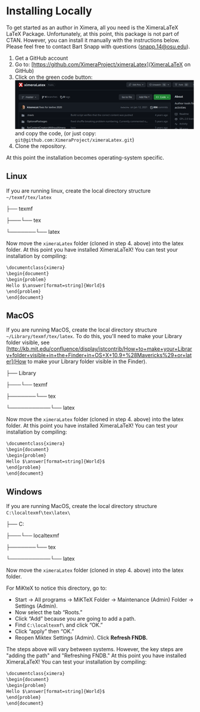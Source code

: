 # Installing Locally

To get started as an author in Ximera, all you need is the XimeraLaTeX
LaTeX Package. Unfortunately, at this point, this package is not part
of CTAN. However, you can install it manually with the instructions
below. Please feel free to contact Bart Snapp with questions
(snapp.14@osu.edu).

1. Get a GitHub account
2. Go to: [https://github.com/XimeraProject/ximeraLatex](XimeraLaTeX on GitHub)
3. Click on the green code button: ![Click on the green code button.](https://github.com/XimeraProject/.github/blob/main/profile/codeButton.png "Click on the green code button.") and copy the code, (or just copy: `git@github.com:XimeraProject/ximeraLatex.git`)
4. Clone the repository. 

At this point the installation becomes operating-system specific.

## Linux

If you are running linux, create the local directory structure `~/texmf/tex/latex`

├── texmf

├───└── tex

└───────└── latex

Now move the `ximeraLatex` folder (cloned in step 4. above) into the latex folder. At this point you have installed XimeraLaTeX! You can test your installation by compiling:
```
\documentclass{ximera}
\begin{document}
\begin{problem}
Hello $\answer[format=string]{World}$
\end{problem}
\end{document}
```

## MacOS

If you are running MacOS, create the local directory structure `~/Library/texmf/tex/latex`. To do this, you'll need to make your Library folder visible, see [http://kb.mit.edu/confluence/display/istcontrib/How+to+make+your+Library+folder+visible+in+the+Finder+in+OS+X+10.9+%28Mavericks%29+or+later](How to make your Library folder visible in the Finder).

├── Library

├───└── texmf

├───────└── tex

└───────────└── latex

Now move the `ximeraLatex` folder (cloned in step 4. above) into the latex folder. At this point you have installed XimeraLaTeX! You can test your installation by compiling:
```
\documentclass{ximera}
\begin{document}
\begin{problem}
Hello $\answer[format=string]{World}$
\end{problem}
\end{document}
```


## Windows

If you are running MacOS, create the local directory structure `C:\localtexmf\tex\latex\`

├── C:

├───└── localtexmf

├───────└── tex

└───────────└── latex

Now move the `ximeraLatex` folder (cloned in step 4. above) into the latex folder. 

For MiKteX to notice this directory, go to:

* Start → All programs → MiKTeX Folder → Maintenance (Admin) Folder → Settings (Admin).
* Now select the tab “Roots.”
* Click “Add” because you are going to add a path.
* Find `C:\localtexmf\` and click “OK.”
* Click “apply” then “OK.”
* Reopen Miktex Settings (Admin). Click **Refresh FNDB.**

The steps above will vary between systems. However, the key steps are "adding the path" and "Refreshing FNDB."
At this point you have installed XimeraLaTeX! You can test your installation by compiling:
```
\documentclass{ximera}
\begin{document}
\begin{problem}
Hello $\answer[format=string]{World}$
\end{problem}
\end{document}
```

